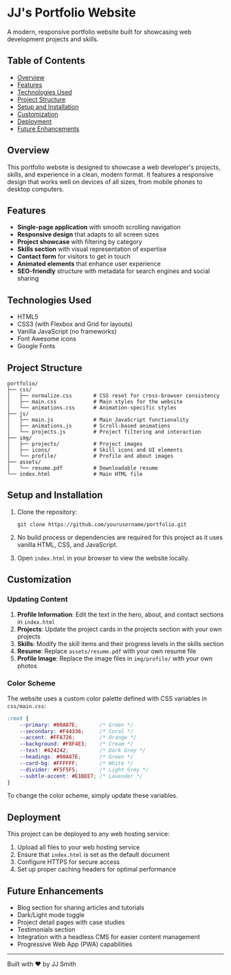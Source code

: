 # JJ's Portfolio Website

A modern, responsive portfolio website built for showcasing web development projects and skills.

## Table of Contents

- [Overview](#overview)
- [Features](#features)
- [Technologies Used](#technologies-used)
- [Project Structure](#project-structure)
- [Setup and Installation](#setup-and-installation)
- [Customization](#customization)
- [Deployment](#deployment)
- [Future Enhancements](#future-enhancements)

## Overview

This portfolio website is designed to showcase a web developer's projects, skills, and experience in a clean, modern format. It features a responsive design that works well on devices of all sizes, from mobile phones to desktop computers.

## Features

- **Single-page application** with smooth scrolling navigation
- **Responsive design** that adapts to all screen sizes
- **Project showcase** with filtering by category
- **Skills section** with visual representation of expertise
- **Contact form** for visitors to get in touch
- **Animated elements** that enhance user experience
- **SEO-friendly** structure with metadata for search engines and social sharing

## Technologies Used

- HTML5
- CSS3 (with Flexbox and Grid for layouts)
- Vanilla JavaScript (no frameworks)
- Font Awesome icons
- Google Fonts

## Project Structure

```
portfolio/
├── css/
│   ├── normalize.css       # CSS reset for cross-browser consistency
│   ├── main.css            # Main styles for the website
│   └── animations.css      # Animation-specific styles
├── js/
│   ├── main.js             # Main JavaScript functionality
│   ├── animations.js       # Scroll-based animations
│   └── projects.js         # Project filtering and interaction
├── img/
│   ├── projects/           # Project images
│   ├── icons/              # Skill icons and UI elements
│   └── profile/            # Profile and about images
├── assets/
│   └── resume.pdf          # Downloadable resume
└── index.html              # Main HTML file
```

## Setup and Installation

1. Clone the repository:
   ```
   git clone https://github.com/yourusername/portfolio.git
   ```

2. No build process or dependencies are required for this project as it uses vanilla HTML, CSS, and JavaScript.

3. Open `index.html` in your browser to view the website locally.

## Customization

### Updating Content

1. **Profile Information**: Edit the text in the hero, about, and contact sections in `index.html`
2. **Projects**: Update the project cards in the projects section with your own projects
3. **Skills**: Modify the skill items and their progress levels in the skills section
4. **Resume**: Replace `assets/resume.pdf` with your own resume file
5. **Profile Image**: Replace the image files in `img/profile/` with your own photos

### Color Scheme

The website uses a custom color palette defined with CSS variables in `css/main.css`:

```css
:root {
    --primary: #00A87E;       /* Green */
    --secondary: #F44336;     /* Coral */
    --accent: #FFA726;        /* Orange */
    --background: #F8F4E3;    /* Cream */
    --text: #424242;          /* Dark Grey */
    --headings: #00A87E;      /* Green */
    --card-bg: #FFFFFF;       /* White */
    --divider: #F5F5F5;       /* Light Grey */
    --subtle-accent: #E1BEE7; /* Lavender */
}
```

To change the color scheme, simply update these variables.

## Deployment

This project can be deployed to any web hosting service:

1. Upload all files to your web hosting service
2. Ensure that `index.html` is set as the default document
3. Configure HTTPS for secure access
4. Set up proper caching headers for optimal performance

## Future Enhancements

- Blog section for sharing articles and tutorials
- Dark/Light mode toggle
- Project detail pages with case studies
- Testimonials section
- Integration with a headless CMS for easier content management
- Progressive Web App (PWA) capabilities

---

Built with ❤️ by JJ Smith 